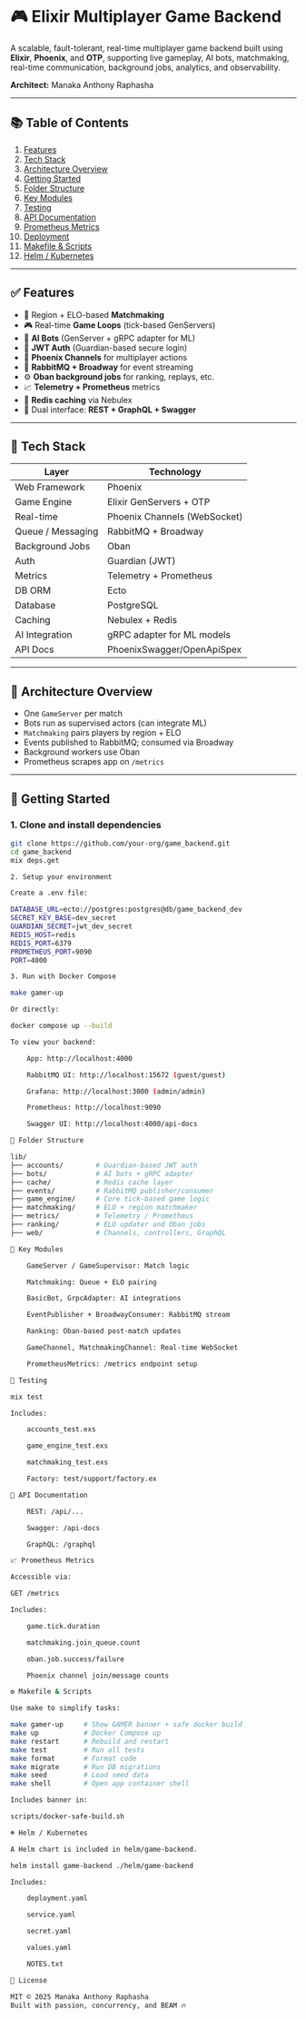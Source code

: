 # 🎮 Elixir Multiplayer Game Backend

A scalable, fault-tolerant, real-time multiplayer game backend built using **Elixir**, **Phoenix**, and **OTP**, supporting live gameplay, AI bots, matchmaking, real-time communication, background jobs, analytics, and observability.

**Architect:** Manaka Anthony Raphasha

---

## 📚 Table of Contents

1. [Features](#features)
2. [Tech Stack](#tech-stack)
3. [Architecture Overview](#architecture-overview)
4. [Getting Started](#getting-started)
5. [Folder Structure](#folder-structure)
6. [Key Modules](#key-modules)
7. [Testing](#testing)
8. [API Documentation](#api-documentation)
9. [Prometheus Metrics](#prometheus-metrics)
10. [Deployment](#deployment)
11. [Makefile & Scripts](#makefile--scripts)
12. [Helm / Kubernetes](#helm--kubernetes)

---

## ✅ Features

- 🧠 Region + ELO-based **Matchmaking**
- 🎮 Real-time **Game Loops** (tick-based GenServers)
- 🤖 **AI Bots** (GenServer + gRPC adapter for ML)
- 🧾 **JWT Auth** (Guardian-based secure login)
- 🔁 **Phoenix Channels** for multiplayer actions
- 📨 **RabbitMQ + Broadway** for event streaming
- ⚙️ **Oban background jobs** for ranking, replays, etc.
- 📈 **Telemetry + Prometheus** metrics
- 🔐 **Redis caching** via Nebulex
- 📘 Dual interface: **REST + GraphQL + Swagger**

---

## 🔧 Tech Stack

| Layer              | Technology                  |
|--------------------|-----------------------------|
| Web Framework      | Phoenix                     |
| Game Engine        | Elixir GenServers + OTP     |
| Real-time          | Phoenix Channels (WebSocket)|
| Queue / Messaging  | RabbitMQ + Broadway         |
| Background Jobs    | Oban                         |
| Auth               | Guardian (JWT)              |
| Metrics            | Telemetry + Prometheus      |
| DB ORM             | Ecto                        |
| Database           | PostgreSQL                  |
| Caching            | Nebulex + Redis             |
| AI Integration     | gRPC adapter for ML models  |
| API Docs           | PhoenixSwagger/OpenApiSpex  |

---

## 🧱 Architecture Overview

- One `GameServer` per match
- Bots run as supervised actors (can integrate ML)
- `Matchmaking` pairs players by region + ELO
- Events published to RabbitMQ; consumed via Broadway
- Background workers use Oban
- Prometheus scrapes app on `/metrics`

---

## 🚀 Getting Started

### 1. Clone and install dependencies

```bash
git clone https://github.com/your-org/game_backend.git
cd game_backend
mix deps.get

2. Setup your environment

Create a .env file:

DATABASE_URL=ecto://postgres:postgres@db/game_backend_dev
SECRET_KEY_BASE=dev_secret
GUARDIAN_SECRET=jwt_dev_secret
REDIS_HOST=redis
REDIS_PORT=6379
PROMETHEUS_PORT=9090
PORT=4000

3. Run with Docker Compose

make gamer-up

Or directly:

docker compose up --build

To view your backend:

    App: http://localhost:4000

    RabbitMQ UI: http://localhost:15672 (guest/guest)

    Grafana: http://localhost:3000 (admin/admin)

    Prometheus: http://localhost:9090

    Swagger UI: http://localhost:4000/api-docs

📁 Folder Structure

lib/
├── accounts/        # Guardian-based JWT auth
├── bots/            # AI bots + gRPC adapter
├── cache/           # Redis cache layer
├── events/          # RabbitMQ publisher/consumer
├── game_engine/     # Core tick-based game logic
├── matchmaking/     # ELO + region matchmaker
├── metrics/         # Telemetry / Prometheus
├── ranking/         # ELO updater and Oban jobs
├── web/             # Channels, controllers, GraphQL

🔩 Key Modules

    GameServer / GameSupervisor: Match logic

    Matchmaking: Queue + ELO pairing

    BasicBot, GrpcAdapter: AI integrations

    EventPublisher + BroadwayConsumer: RabbitMQ stream

    Ranking: Oban-based post-match updates

    GameChannel, MatchmakingChannel: Real-time WebSocket

    PrometheusMetrics: /metrics endpoint setup

🧪 Testing

mix test

Includes:

    accounts_test.exs

    game_engine_test.exs

    matchmaking_test.exs

    Factory: test/support/factory.ex

📘 API Documentation

    REST: /api/...

    Swagger: /api-docs

    GraphQL: /graphql

📈 Prometheus Metrics

Accessible via:

GET /metrics

Includes:

    game.tick.duration

    matchmaking.join_queue.count

    oban.job.success/failure

    Phoenix channel join/message counts

⚙️ Makefile & Scripts

Use make to simplify tasks:

make gamer-up     # Show GAMER banner + safe docker build
make up           # Docker Compose up
make restart      # Rebuild and restart
make test         # Run all tests
make format       # Format code
make migrate      # Run DB migrations
make seed         # Load seed data
make shell        # Open app container shell

Includes banner in:

scripts/docker-safe-build.sh

☸️ Helm / Kubernetes

A Helm chart is included in helm/game-backend.

helm install game-backend ./helm/game-backend

Includes:

    deployment.yaml

    service.yaml

    secret.yaml

    values.yaml

    NOTES.txt

📝 License

MIT © 2025 Manaka Anthony Raphasha
Built with passion, concurrency, and BEAM 🔥